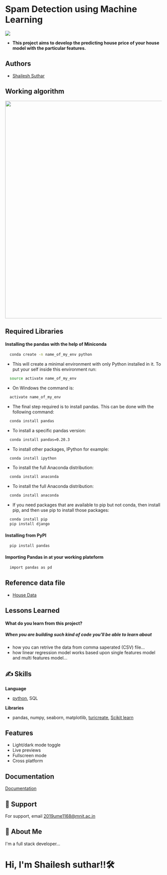 # Spam Detection using Machine Learning
![](https://media.giphy.com/media/xUn3Cs4vOj9CRHY07u/giphy.gif)
- **This project aims to develop the predicting house price of your house model with the particular features.**




                                                                                                               
## Authors

- [Shailesh Suthar](https://github.com/shaileshsuthar675/)


## Working algorithm

<p float='left'>
  <img src='https://nycdsa-blog-files.s3.us-east-2.amazonaws.com/2021/03/chaitali-majumder/ds-process-steps.jpg-950578-HPpgFyfk-1024x478.jpg' width=700>
</p>


## Required Libraries

#### Installing the pandas with the help of Miniconda
```bash
  conda create -n name_of_my_env python
```
- This will create a minimal environment with only Python installed in it. To put your self inside this environment run:
```bash
  source activate name_of_my_env
```
- On Windows the command is:
```bash
  activate name_of_my_env
```
- The final step required is to install pandas. This can be done with the following command:
```bash
  conda install pandas
```
- To install a specific pandas version:
```bash
  conda install pandas=0.20.3
```
- To install other packages, IPython for example:
```bash
  conda install ipython
```
- To install the full Anaconda distribution:
```bash
  conda install anaconda
```
- To install the full Anaconda distribution:
```bash
  conda install anaconda
```
- If you need packages that are available to pip but not conda, then install pip, and then use pip to install those packages:
```bash
  conda install pip
  pip install django
```
#### Installing from PyPI
```bash
  pip install pandas
```
#### Importing Pandas in at your working plateform
```bash
  import pandas as pd
```
## Reference data file
- [House Data](https://drive.google.com/file/d/11dyXXn0fUOHa2_PyX4b7XwvsoIL2K_Fn/view?usp=sharing)

## Lessons Learned
#### What do you learn from this project?
##### When you are building such kind of code you'll be able to learn about
- how you can retrive the data from comma saperated (CSV) file...
- how linear regression model works based upon single features model and multi features model...


## ✍️ Skills
**Language**
- [python](https://www.python.org/), SQL

**Libraries**
- pandas, numpy, seaborn, matplotlib, [turicreate](https://github.com/apple/turicreate), [Scikit learn](https://scikit-learn.org/stable/) 


## Features

- Light/dark mode toggle
- Live previews
- Fullscreen mode
- Cross platform


## Documentation

[Documentation](https://linktodocumentation)



## 🤙 Support

For support, email 2019ume1168@mnit.ac.in


## 🚀 About Me
I'm a full stack developer...
# Hi, I'm Shailesh suthar!!🛠 
